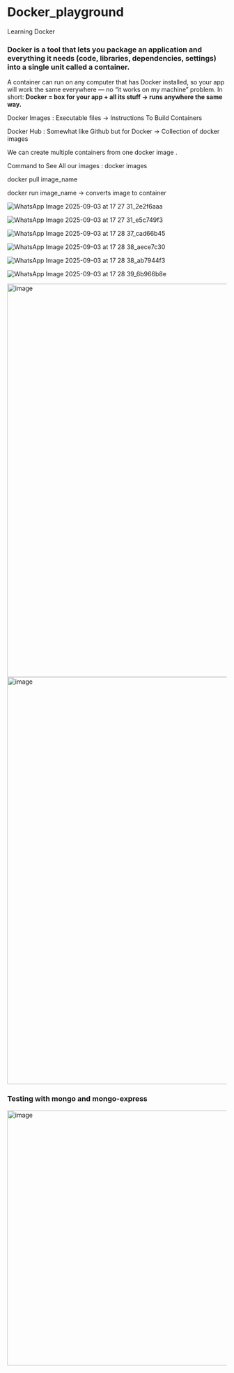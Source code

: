 # Docker_playground
Learning Docker

### Docker is a tool that lets you package an application and everything it needs (code, libraries, dependencies, settings) into a single unit called a container.
A container can run on any computer that has Docker installed, so your app will work the same everywhere — no “it works on my machine” problem.
In short:   **Docker = box for your app + all its stuff → runs anywhere the same way.**

Docker Images : Executable files  -> Instructions To Build Containers 

Docker Hub : Somewhat like Github but for Docker -> Collection of docker images 

We can create multiple containers from one docker image .

Command to See All our images :   docker images 

docker pull image_name 

docker run image_name -> converts image to container 

![WhatsApp Image 2025-09-03 at 17 27 31_2e2f6aaa](https://github.com/user-attachments/assets/e4ad6d9f-3a1a-4ca7-be79-df751671ec98)

![WhatsApp Image 2025-09-03 at 17 27 31_e5c749f3](https://github.com/user-attachments/assets/71e72c96-0d82-4c09-8916-140fdf7d0d6c)


![WhatsApp Image 2025-09-03 at 17 28 37_cad66b45](https://github.com/user-attachments/assets/ec2a6a58-2859-4137-b626-b6a871e38c4c)

![WhatsApp Image 2025-09-03 at 17 28 38_aece7c30](https://github.com/user-attachments/assets/d8ed8669-72d1-4502-aeff-1845d49fd908)

![WhatsApp Image 2025-09-03 at 17 28 38_ab7944f3](https://github.com/user-attachments/assets/51afb19c-0a02-4f88-841d-faa4ad79549f)

![WhatsApp Image 2025-09-03 at 17 28 39_6b966b8e](https://github.com/user-attachments/assets/08d4ddfc-20b3-4d56-83dc-7d794b99296c)





<img width="963" height="902" alt="image" src="https://github.com/user-attachments/assets/95eaddde-7031-4483-a083-684ea229225d" />
<img width="1773" height="934" alt="image" src="https://github.com/user-attachments/assets/9ebcdff4-4d46-46ed-9d76-967e44986c97" />


### Testing with mongo and mongo-express 

<img width="1896" height="585" alt="image" src="https://github.com/user-attachments/assets/92df4558-723a-40a1-8f6c-98b89f7bf2d1" />










